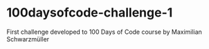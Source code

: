 # 100daysofcode-challenge-1
First challenge developed to 100 Days of Code course by Maximilian Schwarzmüller
